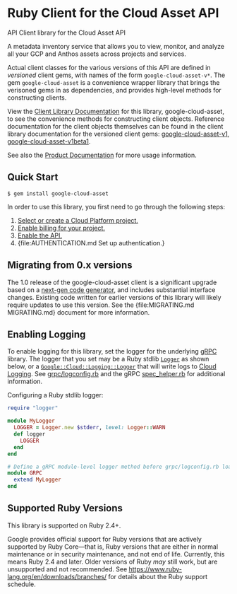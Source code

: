# Ruby Client for the Cloud Asset API

API Client library for the Cloud Asset API

A metadata inventory service that allows you to view, monitor, and analyze all your GCP and Anthos assets across projects and services.

Actual client classes for the various versions of this API are defined in
_versioned_ client gems, with names of the form `google-cloud-asset-v*`.
The gem `google-cloud-asset` is a convenience wrapper library that brings the
verisoned gems in as dependencies, and provides high-level methods for
constructing clients.

View the [Client Library Documentation](https://googleapis.dev/ruby/google-cloud-asset/latest)
for this library, google-cloud-asset, to see the convenience methods for
constructing client objects. Reference documentation for the client objects
themselves can be found in the client library documentation for the versioned
client gems:
[google-cloud-asset-v1](https://googleapis.dev/ruby/google-cloud-asset-v1/latest),
[google-cloud-asset-v1beta1](https://googleapis.dev/ruby/google-cloud-asset-v1beta1/latest).

See also the [Product Documentation](https://cloud.google.com/asset-inventory/)
for more usage information.

## Quick Start

```
$ gem install google-cloud-asset
```

In order to use this library, you first need to go through the following steps:

1. [Select or create a Cloud Platform project.](https://console.cloud.google.com/project)
1. [Enable billing for your project.](https://cloud.google.com/billing/docs/how-to/modify-project#enable_billing_for_a_project)
1. [Enable the API.](https://console.cloud.google.com/apis/library/cloudasset.googleapis.com)
1. {file:AUTHENTICATION.md Set up authentication.}

## Migrating from 0.x versions

The 1.0 release of the google-cloud-asset client is a significant upgrade
based on a [next-gen code generator](https://github.com/googleapis/gapic-generator-ruby),
and includes substantial interface changes. Existing code written for earlier
versions of this library will likely require updates to use this version.
See the {file:MIGRATING.md MIGRATING.md} document for more information.

## Enabling Logging

To enable logging for this library, set the logger for the underlying [gRPC](https://github.com/grpc/grpc/tree/master/src/ruby) library.
The logger that you set may be a Ruby stdlib [`Logger`](https://ruby-doc.org/stdlib/libdoc/logger/rdoc/Logger.html) as shown below,
or a [`Google::Cloud::Logging::Logger`](https://googleapis.dev/ruby/google-cloud-logging/latest)
that will write logs to [Cloud Logging](https://cloud.google.com/logging/). See [grpc/logconfig.rb](https://github.com/grpc/grpc/blob/master/src/ruby/lib/grpc/logconfig.rb)
and the gRPC [spec_helper.rb](https://github.com/grpc/grpc/blob/master/src/ruby/spec/spec_helper.rb) for additional information.

Configuring a Ruby stdlib logger:

```ruby
require "logger"

module MyLogger
  LOGGER = Logger.new $stderr, level: Logger::WARN
  def logger
    LOGGER
  end
end

# Define a gRPC module-level logger method before grpc/logconfig.rb loads.
module GRPC
  extend MyLogger
end
```

## Supported Ruby Versions

This library is supported on Ruby 2.4+.

Google provides official support for Ruby versions that are actively supported
by Ruby Core—that is, Ruby versions that are either in normal maintenance or
in security maintenance, and not end of life. Currently, this means Ruby 2.4
and later. Older versions of Ruby _may_ still work, but are unsupported and not
recommended. See https://www.ruby-lang.org/en/downloads/branches/ for details
about the Ruby support schedule.
